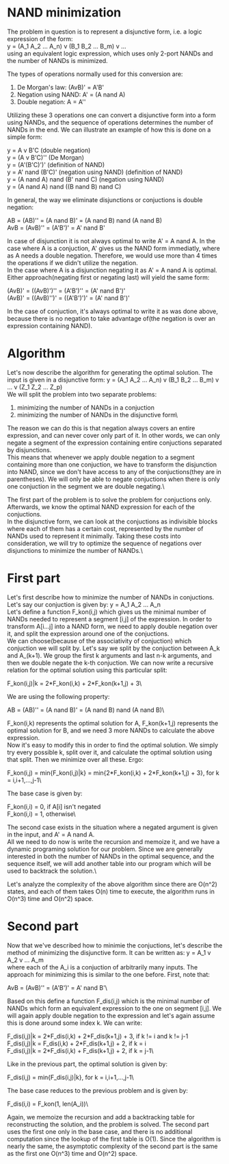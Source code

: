 # NAND minimization

The problem in question is to represent a disjunctive form, i.e. a logic expression of the form:\
y = (A_1 A_2 ... A_n) v (B_1 B_2 ... B_m) v ... \
using an equivalent logic expression, which uses only 2-port NANDs and the number of NANDs is minimized.

The types of operations normally used for this conversion are: 
1. De Morgan's law: (AvB)' = A'B' 
2. Negation using NAND: A' = (A nand A) 
3. Double negation: A = A'' 

Utilizing these 3 operations one can convert a disjunctive form into a form using NANDs, and the sequence of operations determines the number of NANDs in the end. We can illustrate an example of how this is done on a simple form: 

y = A v B'C (double negation) \
y = (A v B'C)'' (De Morgan) \
y = (A'(B'C)')' (definition of NAND) \
y = A' nand (B'C)' (negation using NAND) (definition of NAND) \
y = (A nand A) nand (B' nand C) (negation using NAND) \
y = (A nand A) nand ((B nand B) nand C) 

In general, the way we eliminate disjunctions or conjuctions is double negation: 

AB = (AB)'' = (A nand B)' = (A nand B) nand (A nand B) \
AvB = (AvB)'' = (A'B')' = A' nand B' 

In case of disjunction it is not always optimal to write A' = A nand A. In the case where A is a conjuction, A' gives us the NAND form immediatly, where as A needs a double negation. Therefore, we would use more than 4 times the operations if we didn't utilize the negation. \
In the case where A is a disjunction negating it as A' = A nand A is optimal. Either approach(negating first or negating last) will yield the same form: 

(AvB)' = ((AvB)')'' = (A'B')'' = (A' nand B')' \
(AvB)' = ((AvB)'')' = ((A'B')')' = (A' nand B')' 

In the case of conjuction, it's always optimal to write it as was done above, because there is no negation to take advantage of(the negation is over an expression containing NAND). 

# Algorithm #

Let's now describe the algorithm for generating the optimal solution. The input is given in a disjunctive form:
y = (A_1 A_2 ... A_n) v (B_1 B_2 ... B_m) v ... v (Z_1 Z_2 ... Z_p)\
We will split the problem into two separate problems:
1. minimizing the number of NANDs in a conjuction
2. minimizing the number of NANDs in the disjunctive form\

The reason we can do this is that negation always covers an entire expression, and can never cover only part of it. In other words, we can only negate a segment of the expression containing entire conjuctions separated by disjunctions.\
This means that whenever we apply double negation to a segment containing more than one conjuction, we have to transform the disjunction into NAND, since we don't have access to any of the conjuctions(they are in parentheses). We will only be able to negate conjuctions when there is only one conjuction in the segment we are double negating.\

The first part of the problem is to solve the problem for conjuctions only. Afterwards, we know the optimal NAND expression for each of the conjuctions.\
In the disjunctive form, we can look at the conjuctions as indivisible blocks where each of them has a certain cost, represented by the number of NANDs used to represent it minimally. Taking these costs into consideration, we will try to optimize the sequence of negations over disjunctions to minimize the number of NANDs.\

# First part #

Let's first describe how to minimize the number of NANDs in conjuctions. Let's say our conjuction is given by:
y = A_1 A_2 ... A_n\
Let's define a function F_kon(i,j) which gives us the minimal number of NANDs needed to represent a segment [i,j] of the expression. In order to transform A[i...j] into a NAND form, we need to apply double negation over it, and split the expression around one of the conjuctions.\
We can choose(because of the associativity of conjuction) which conjuction we will split by. Let's say we split by the conjuction between A_k and A_(k+1). We group the first k arguments and last n-k arguments, and then we double negate the k-th conjuction. We can now write a recursive relation for the optimal solution using this particular split:

F_kon(i,j)|k = 2\*F_kon(i,k) + 2\*F_kon(k+1,j) + 3\

We are using the following property:

AB = (AB)'' = (A nand B)' = (A nand B) nand (A nand B)\

F_kon(i,k) represents the optimal solution for A, F_kon(k+1,j) represents the optimal solution for B, and we need 3 more NANDs to calculate the above expression.\
Now it's easy to modify this in order to find the optimal solution. We simply try every possible k, split over it, and calculate the optimal solution using that split. Then we minimize over all these. Ergo:

F_kon(i,j) = min{F_kon(i,j)|k} = min{2\*F_kon(i,k) + 2\*F_kon(k+1,j) + 3}, for k = i,i+1,...,j-1\

The base case is given by:

F_kon(i,i) = 0, if A[i] isn't negated\
F_kon(i,i) = 1, otherwise\

The second case exists in the situation where a negated argument is given in the input, and A' = A nand A.\
All we need to do now is write the recursion and memoize it, and we have a dynamic programing solution for our problem. Since we are generally interested in both the number of NANDs in the optimal sequence, and the sequence itself, we will add another table into our program which will be used to backtrack the solution.\

Let's analyze the complexity of the above algorithm since there are O(n^2) states, and each of them takes O(n) time to execute, the algorithm runs in O(n^3) time and O(n^2) space. 

# Second part #

Now that we've described how to minimie the conjuctions, let's describe the method of minimizing the disjunctive form. It can be written as:
y = A_1 v A_2 v ... A_m\
where each of the A_i is a conjuction of arbitrarily many inputs. The approach for minimizing this is similar to the one before. First, note that:

AvB = (AvB)'' = (A'B')' = A' nand B'\

Based on this define a function F_dis(i,j) which is the minimal number of NANDs which form an equivalent expression to the one on segment [i,j]. We will again apply double negation to the expression and let's again assume this is done around some index k. We can write:

F_dis(i,j)|k = 2\*F_dis(i,k) + 2\*F_dis(k+1,j) + 3, if k != i and k != j-1\
F_dis(i,j)|k = F_dis(i,k) + 2\*F_dis(k+1,j) + 2, if k = i\
F_dis(i,j)|k = 2\*F_dis(i,k) + F_dis(k+1,j) + 2, if k = j-1\

Like in the previous part, the optimal solution is given by:

F_dis(i,j) = min{F_dis(i,j)|k}, for k = i,i+1,...,j-1\

The base case reduces to the previous problem and is given by:

F_dis(i,i) = F_kon(1, len(A_i))\

Again, we memoize the recursion and add a backtracking table for reconstructing the solution, and the problem is solved. The second part uses the first one only in the base case, and there is no additional computation since the lookup of the first table is O(1). Since the algorithm is nearly the same, the asymptotic complexity of the second part is the same as the first one O(n^3) time and O(n^2) space.





